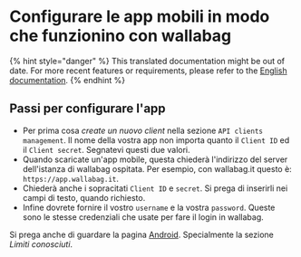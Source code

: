 Configurare le app mobili in modo che funzionino con wallabag
=============================================================

{% hint style="danger" %}
This translated documentation might be out of date. For more recent features or requirements, please refer to the [English documentation](https://doc.wallabag.org/en/).
{% endhint %}

Passi per configurare l'app
---------------------------

-   Per prima cosa *create un nuovo client* nella sezione
    `API clients management`. Il nome della vostra app non importa
    quanto il `Client ID` ed il `Client secret`. Segnatevi questi due
    valori.
-   Quando scaricate un'app mobile, questa chiederà l'indirizzo del
    server dell'istanza di wallabag ospitata. Per esempio, con
    wallabag.it questo è: `https://app.wallabag.it`.
-   Chiederà anche i sopracitati `Client ID` e `secret`. Si prega di
    inserirli nei campi di testo, quando richiesto.
-   Infine dovrete fornire il vostro `username` e la vostra `password`.
    Queste sono le stesse credenziali che usate per fare il login in
    wallabag.

Si prega anche di guardare la pagina [Android](android.html).
Specialmente la sezione *Limiti conosciuti*.
